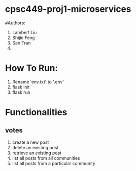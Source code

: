 # cpsc449-proj1-microservices

#Authors:
1. Lambert Liu
2. Shijie Feng
3. San Tran
4. 

# How To Run:
1. Rename 'env.txt' to '.env'
2. flask init
3. flask run

# Functionalities 
## votes
1. create a new post
2. delete an existing post
3. retrieve an existing post
4. list all posts from all communities
5. list all posts from a particular community

